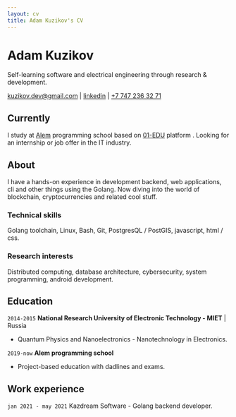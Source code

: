 ```yaml
---
layout: cv
title: Adam Kuzikov's CV
---
```

# Adam Kuzikov
Self-learning software and electrical engineering through research & development.

<div id="webaddress">
<a href="kuzikov.dev@gmail.com">kuzikov.dev@gmail.com</a>
| <a href="https://linkedin.com/in/kuzikov-dev">linkedin</a> | <a href="tel:+77472363271">+7 747 236 32 71</a>
</div>


## Currently

I study at [Alem](https://alem.school) programming school based on [01-EDU](https://01-edu.org) platform . Looking for an internship or job offer in the IT industry.


## About

I have a hands-on experience in development backend, web applications, cli and other things using the Golang.
Now diving into the world of blockchain, cryptocurrencies and related cool stuff.


### Technical skills

Golang toolchain, Linux, Bash, Git, PostgresQL / PostGIS, javascript, html / css.


### Research interests

Distributed computing, database architecture, cybersecurity, system programming, android development.


## Education

`2014-2015`
__National Research University of Electronic Technology - MIET__ | Russia

- Quantum Physics and Nanoelectronics - Nanotechnology in
 Electronics.

`2019-now`
__Alem programming school__

- Project-based education with dadlines and exams.


## Work experience

`jan 2021 - may 2021`
Kazdream Software - Golang backend developer.



<!-- ### Footer

Last updated: Dec 2020 -->

